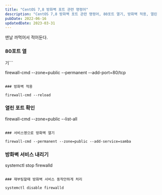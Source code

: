 ```yaml
---
title: "CentOS 7,8 방화벽 포트 관련 명령어"
description: "CentOS 7,8 방화벽 포트 관련 명령어, 80포트 열기, 방화벽 적용, 열린 포트 확인, 서비스명으로 방화벽 열기, 방화벽 서비스 내리기, 재부팅할 때 방화벽 서비스 동작 안하게 처리"
pubDate: 2022-06-16
updatedDate: 2023-03-31
---
```


맨날 까먹어서 적어둔다.

### 80포트 열

기```

firewall-cmd --zone=public --permanent --add-port=80/tcp

```

### 방화벽 적용

firewall-cmd --reload

```

### 열린 포트 확인

firewall-cmd --zone=public --list-all

```

### 서비스명으로 방화벽 열기

firewall-cmd --permanent --zone=public --add-service=samba

```

### 방화벽 서비스 내리기

systemctl stop firewalld

```

### 재부팅할때 방화벽 서비스 동작안하게 처리

systemctl disable firewalld

```
